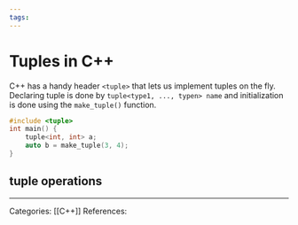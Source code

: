 ```yaml
---
tags:
---
```

# Tuples in C++
C++ has a handy header `<tuple>` that lets us implement tuples on the fly. Declaring tuple is done by `tuple<type1, ..., typen> name` and initialization is done using the `make_tuple()` function.
```c++ 
#include <tuple>
int main() {
	tuple<int, int> a;
	auto b = make_tuple(3, 4);
}
```

## tuple operations


---
Categories: [[C++]]
References:
